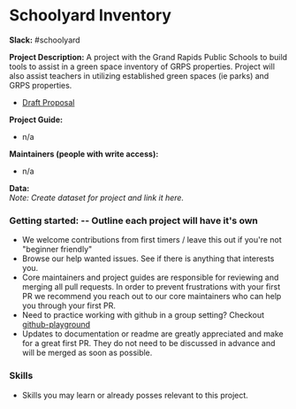 # Schoolyard Inventory

**Slack:** #schoolyard

**Project Description:**
A project with the Grand Rapids Public Schools to build tools to assist in a green space inventory of GRPS properties. Project will also assist teachers in utilizing established green spaces (ie parks) and GRPS properties.

- [Draft Proposal](https://github.com/citizenlabsgr/schoolyard-inventory/blob/master/proposal.md)

**Project Guide:**  
* n/a

**Maintainers (people with write access):**
* n/a

**Data:**  
_Note: Create dataset for project and link it here._


### Getting started:  -- Outline each project will have it's own
* We welcome contributions from first timers / leave this out if you're not "beginner friendly"
* Browse our help wanted issues. See if there is anything that interests you.
* Core maintainers and project guides are responsible for reviewing and merging all pull requests. In order to prevent frustrations with your first PR we recommend you reach out to our core maintainers who can help you through your first PR.
* Need to practice working with github in a group setting? Checkout [github-playground](https://github.com/citizenlabsgr/open-lab)
* Updates to documentation or readme are greatly appreciated and make for a great first PR. They do not need to be discussed in advance and will be merged as soon as possible.


### Skills
* Skills you may learn or already posses relevant to this project.
